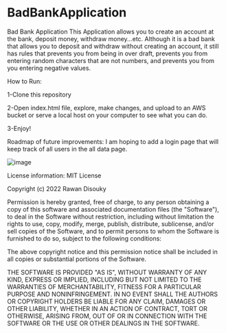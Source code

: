 # BadBankApplication
 Bad Bank Application
This Application allows you to create an account at the bank, deposit money, withdraw money...etc. Although it is a bad bank that allows you to deposit and withdraw without creating an account, it still has rules that prevents you from being in over draft, prevents you from entering random characters that are not numbers, and prevents you from you entering negative values. 

How to Run:

1-Clone this repository

2-Open index.html file, explore, make changes, and upload to an AWS bucket or serve a local host on your computer to see what you can do. 

3-Enjoy!

Roadmap of future improvements: I am hoping to add a login page that will keep track of all users in the all data page. 

![image](https://user-images.githubusercontent.com/102531594/192162059-602629cf-6078-4824-9197-6b109b146c60.png)

License information: MIT License

Copyright (c) 2022 Rawan Disouky

Permission is hereby granted, free of charge, to any person obtaining a copy of this software and associated documentation files (the "Software"), to deal in the Software without restriction, including without limitation the rights to use, copy, modify, merge, publish, distribute, sublicense, and/or sell copies of the Software, and to permit persons to whom the Software is furnished to do so, subject to the following conditions:

The above copyright notice and this permission notice shall be included in all copies or substantial portions of the Software.

THE SOFTWARE IS PROVIDED "AS IS", WITHOUT WARRANTY OF ANY KIND, EXPRESS OR IMPLIED, INCLUDING BUT NOT LIMITED TO THE WARRANTIES OF MERCHANTABILITY, FITNESS FOR A PARTICULAR PURPOSE AND NONINFRINGEMENT. IN NO EVENT SHALL THE AUTHORS OR COPYRIGHT HOLDERS BE LIABLE FOR ANY CLAIM, DAMAGES OR OTHER LIABILITY, WHETHER IN AN ACTION OF CONTRACT, TORT OR OTHERWISE, ARISING FROM, OUT OF OR IN CONNECTION WITH THE SOFTWARE OR THE USE OR OTHER DEALINGS IN THE SOFTWARE.
